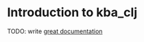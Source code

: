 # Introduction to kba_clj

TODO: write [great documentation](http://jacobian.org/writing/great-documentation/what-to-write/)
